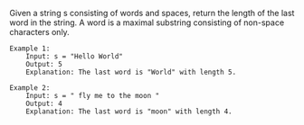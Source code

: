 Given a string s consisting of words and spaces, return the length of the last word in the string. 
A word is a maximal substring consisting of non-space characters only.

```
Example 1:
    Input: s = "Hello World"
    Output: 5
    Explanation: The last word is "World" with length 5.

Example 2:
    Input: s = " fly me to the moon "
    Output: 4
    Explanation: The last word is "moon" with length 4.
```

